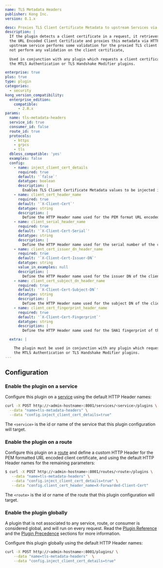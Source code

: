 ```yaml
---
name: TLS Metadata Headers
publisher: Kong Inc.
version: 0.1.x

desc: Proxies TLS Client Certificate Metadata to upstream Services via HTTP Headers
description: |
  If the plugin detects a client certificate in a request, it retrieves the TLS Metadata, such as 
  the URL Encoded Client Certificate and proxies this metadata via HTTP Headers. This is useful when an 
  upstream service performs some validation for the proxied TLS client certificate. Note the plugin does
  not perform any validation on the client certificate, 
  
  Used in conjunction with any plugin which requests a client certificate such as
  the MTLS Authentication or TLS Handshake Modifier plugins.

enterprise: true
plus: true
type: plugin
categories:
  - security
kong_version_compatibility:
  enterprise_edition:
    compatible:
      - 2.8.x
params:
  name: tls-metadata-headers
  service_id: true
  consumer_id: false
  route_id: true
  protocols:
    - https
    - grpcs
    - tls
  dbless_compatible: 'yes'
  examples: false
  config:
    - name: inject_client_cert_details
      required: true
      default: '`false`'
      datatype: boolean
      description: |
        Enables TLS Client Certificate Metadata values to be injected into HTTP Headers.
    - name: client_cert_header_name
      required: true
      default: '`X-Client-Cert`'
      datatype: string
      description: |
        Define the HTTP Header name used for the PEM format URL encoded client certificate.
    - name: client_serial_header_name
      required: true
      default: '`X-Client-Cert-Serial`'
      datatype: string
      description: |
        Define the HTTP Header name used for the serial number of the client certificate.
    - name: client_cert_issuer_dn_header_name
      required: true
      default: '`X-Client-Cert-Issuer-DN`'
      datatype: string
      value_in_examples: null
      description: |
        Define the HTTP Header name used for the issuer DN of the client certificate.
    - name: client_cert_subject_dn_header_name
      required: true
      default: '`X-Client-Cert-Subject-DN`'
      datatype: string
      description: |
        Define the HTTP Header name used for the subject DN of the client certificate.
    - name: client_cert_fingerprint_header_name
      required: true
      default: '`X-Client-Cert-Fingerprint`'
      datatype: string
      description: |
        Define the HTTP Header name used for the SHA1 fingerprint of the client certificate.

  extra: |

    The plugin must be used in conjunction with any plugin which requests a client certificate such as
    the MTLS Authentication or TLS Handshake Modifier plugins.
---
```


## Configuration

### Enable the plugin on a service

Configure this plugin on a [service](/gateway/latest/admin-api/#service-object) using the default 
HTTP Header names:

```bash
curl -X POST http://<admin-hostname>:8001/services/<service>/plugins \
  --data "name=tls-metadata-headers" \
  --data "config.inject_client_cert_details=true"
```

The `<service>` is the id or name of the service that this plugin configuration will target.

### Enable the plugin on a route

Configure this plugin on a [route](/gateway/latest/admin-api/#route-object) and define a custom
HTTP Header for the PEM formatted URL encoded client certificate, and using the default HTTP 
Header names for the remaining parameters:

```bash
$ curl -X POST http://<admin-hostname>:8001/routes/<route>/plugins \
   --data "name=tls-metadata-headers" \
   --data "config.inject_client_cert_details=true" \
   --data "config.client_cert_header_name=X-Forwarded-Client-Cert"
   ```

The `<route>` is the id or name of the route that this plugin configuration will target.

### Enable the plugin globally

A plugin that is not associated to any service, route, or consumer is considered global, and
will run on every request. Read the [Plugin Reference](/gateway/latest/admin-api/#add-plugin) and the
[Plugin Precedence](/gateway/latest/admin-api/#precedence) sections for more information.

Configure this plugin globally using the default HTTP Header names:

```bash
curl -X POST http://<admin-hostname>:8001/plugins/ \
    --data "name=tls-metadata-headers"  \
    --data "config.inject_client_cert_details=true"
```

